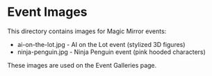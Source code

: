 # Event Images

This directory contains images for Magic Mirror events:
- ai-on-the-lot.jpg - AI on the Lot event (stylized 3D figures)
- ninja-penguin.jpg - Ninja Penguin event (pink hooded characters)

These images are used on the Event Galleries page.